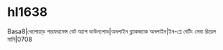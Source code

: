 # hl1638
Basa8|খেলোয়াড় পারফরমেন্স বেট অ্যাপ ডাউনলোড|অনলাইন ব্ল্যাকজ্যাক অনলাইন|ইন-প্লে বেটিং সেবা রিয়েল মানি|0708 

